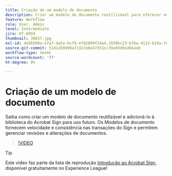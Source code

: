 ```yaml
---
title: Criação de um modelo de documento
description: Criar um modelo de documento reutilizável para oferecer velocidade e consistência
feature: Workflow
role: User, Admin
level: Intermediate
jira: KT-6059
thumbnail: 38037.jpg
exl-id: 4d36509a-e7a7-4a5a-bcf8-ef82099f24a4,1930bc23-bfba-4113-b19a-76634667bda3
source-git-commit: 51d1a59999a7132cb6e47351cc39a93d9a38eaeb
workflow-type: tm+mt
source-wordcount: '77'
ht-degree: 0%

---
```


# Criação de um modelo de documento

Saiba como criar um modelo de documento reutilizável e adicioná-lo à biblioteca do Acrobat Sign para uso futuro. Os Modelos de documento fornecem velocidade e consistência nas transações do Sign e permitem gerenciar revisões e alterações de documentos.

>[!VIDEO](https://video.tv.adobe.com/v/347143?quality=12&learn=on&hidetitle=true&captions=por_br)

>[!TIP]
>
>Este vídeo faz parte da lista de reprodução [Introdução ao Acrobat Sign](https://experienceleague.adobe.com/pt-br/playlists/acrobat-sign-get-started-business-users), disponível gratuitamente no Experience League!
